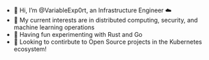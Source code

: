- 👋 Hi, I’m @VariableExp0rt, an Infrastructure Engineer ☁️
- 👀 My current interests are in distributed computing, security, and machine learning operations
- 🌱 Having fun experimenting with Rust and Go
- 💞️ Looking to contirbute to Open Source projects in the Kubernetes ecosystem!

<!---
VariableExp0rt/VariableExp0rt is a ✨ special ✨ repository because its `README.md` (this file) appears on your GitHub profile.
You can click the Preview link to take a look at your changes.
--->

